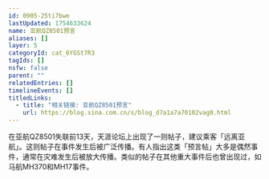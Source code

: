 ```yaml
---
id: 0905-25ti7bwe
lastUpdated: 1754633624
name: 亚航QZ8501预言
aliases: []
layer: 5
categoryId: cat_6YGSt7R3
tagIds: []
nsfw: false
parent: ""
relatedEntries: []
timelineEvents: []
titledLinks:
  - title: "相关链接: 亚航QZ8501预言"
    url: https://blog.sina.com.cn/s/blog_d7a1a7a70102vag0.html
---
```


在亚航QZ8501失联前13天，天涯论坛上出现了一则帖子，建议乘客「远离亚航」。这则帖子在事件发生后被广泛传播。有人指出这类「预言帖」大多是偶然事件，通常在灾难发生后被放大传播。类似的帖子在其他重大事件后也曾出现过，如马航MH370和MH17事件。